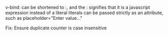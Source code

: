 v-bind: can be shortened to :, and the : signifies that it is a javascript expression instead of a literal
literals can be passed strictly as an attribute, such as placeholder="Enter value..."




Fix: Ensure duplicate counter is case insensitive


